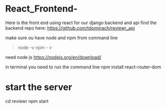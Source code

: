 # React_Frontend-
Here is the front end using react for our django backend and api
find the backend repo here: https://github.com/tdominach/reviewr_api

make sure ou have node and npm
from command line

> node -v
> npm - v



need node js 
https://nodejs.org/en/download/

in terminal you need to run the command line
npm install react-router-dom

# start the server
cd reviewr
npm start

